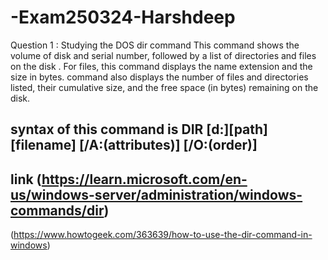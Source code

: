 # -Exam250324-Harshdeep
Question 1 :     Studying the DOS   dir command
 This  command shows  the volume of disk and serial number, followed by a list of directories and files on the disk . For files, this command displays the name extension and the size in bytes.
 command also displays the  number of files and directories listed, their cumulative size, and the free space (in bytes) remaining on the disk.
 ## syntax of this command is DIR [d:][path][filename] [/A:(attributes)] [/O:(order)]
  ## link (https://learn.microsoft.com/en-us/windows-server/administration/windows-commands/dir)
  (https://www.howtogeek.com/363639/how-to-use-the-dir-command-in-windows)
  
 
